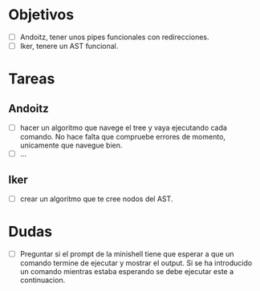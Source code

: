 # Objetivos
- [ ] Andoitz, tener unos pipes funcionales con redirecciones.
- [ ] Iker, tenere un AST funcional.

# Tareas

## Andoitz
 - [ ] hacer un algoritmo que navege el tree y vaya ejecutando cada comando. No hace falta que compruebe errores de momento, unicamente que navegue bien.
 - [ ] ...

## Iker
- [ ] crear un algoritmo que te cree nodos del AST.

# Dudas
- [ ] Preguntar si el prompt de la minishell tiene que esperar a que un comando
  termine de ejecutar y mostrar el output. Si se ha introducido un comando
  mientras estaba esperando se debe ejecutar este a continuacion.
